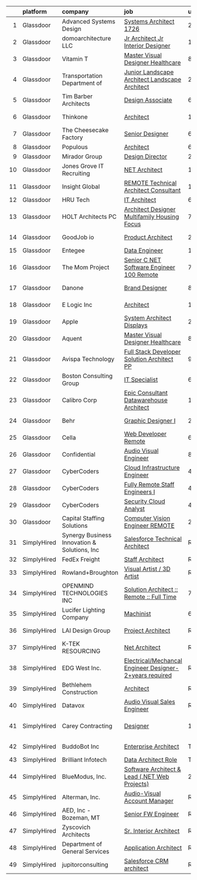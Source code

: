 

|    | platform    | company                                      | job                                                                                                                                                                                                                                                                                                                                                                                                                                                                                                                                                                                                                                                                                                                                                                                                                                                                                                                                                                                                                                                                                                                                                                                                                                                                                                                                                                                                           | update_time   | location                      |
|---:|:------------|:---------------------------------------------|:--------------------------------------------------------------------------------------------------------------------------------------------------------------------------------------------------------------------------------------------------------------------------------------------------------------------------------------------------------------------------------------------------------------------------------------------------------------------------------------------------------------------------------------------------------------------------------------------------------------------------------------------------------------------------------------------------------------------------------------------------------------------------------------------------------------------------------------------------------------------------------------------------------------------------------------------------------------------------------------------------------------------------------------------------------------------------------------------------------------------------------------------------------------------------------------------------------------------------------------------------------------------------------------------------------------------------------------------------------------------------------------------------------------|:--------------|:------------------------------|
|  1 | Glassdoor   | Advanced Systems Design                      | [Systems Architect   1726](https://www.glassdoor.com/partner/jobListing.htm?pos=105&ao=1110586&s=58&guid=00000182afc057578b40173806f96fa5&src=GD_JOB_AD&t=SR&vt=w&ea=1&cs=1_d356865b&cb=1660805994712&jobListingId=1008076995904&cpc=3B54C55687EAAB5E&jrtk=3-0-1gans0lsfjoru801-1gans0lsvjm5f800-b21ff73024772754--6NYlbfkN0DdLn5tXN_RiyJSiFodarGZFJKa8s6F6AK0THPBWp05MQOFQCzoYzZxg7YQb9BMJ-vW4fYvdLgeUbylfxRzisY18ZSdWtt5uJ6gPZZz5bflpLyWRrvwz3ISCYqPpkf4knTu6I1EupWhb4YwKkFh3muGD65UTXkYcrXWftuqih8AgJP_rDc_oBtMXqaaapq6M1w_6MoYOD1AR6zhN_Lwy0Ng7LFQWRV00gT7GtqN4POoRJLlkOaHkNs8p4YGZCe8y0be14E-cFjFIg8tZKaJkcvCxSq8HIqcfWmyfY5XcawuiAfBiPVweRfVRxz177Y1LTZNNd_uWCIPAXxnT_x6qHD5Z6TfozoPouJpFMMNXMfRPiAghaxMbkYV_UgLI7lnRg4BbiX8wKu1N6vhUoYjqIU4ReLyLQkiRCJkj6jR4uJTK7PnvtIAWN_UtdOo91UwhdE6IMmSoLYjXOMq9peSxVJCB1V7YB1OcksdlB4rIQWWUVqiJBHzodv5f2D7e-cWo8IReXmS5o6sHg%3D%3D)                                                                                                                                                                                                                                                                                                                                                                                                                                                                                                                               | 24h           | Tallahassee, FL               |
|  2 | Glassdoor   | domoarchitecture LLC                         | [Jr  Architect  Jr  Interior Designer](https://www.glassdoor.com/partner/jobListing.htm?pos=106&ao=1110586&s=58&guid=00000182afc057578b40173806f96fa5&src=GD_JOB_AD&t=SR&vt=w&ea=1&cs=1_7cd176bc&cb=1660805994713&jobListingId=1008056085118&cpc=20E46BB5786CE82A&jrtk=3-0-1gans0lsfjoru801-1gans0lsvjm5f800-8f37cdaeba339960--6NYlbfkN0CB1tmP7rfbaHtYFmPjg1Xv8BJr6DUbyz0HQmM4H563ArpFMs2Wc68sH6Zuxg7sAnvrOksjZE1oRVbifWbAQUEyKWytrgC3P_PqXKzl95FbORps4EgWMRpqNobSv6x-Dcpxt3G801lgQBB8kE-9Edw0BhAOeeyBcGl4BtVQUkPaJya8zscYCMYRXeM1lGOhCLkbYyNya2uPtdrpDlXoxaZKZl1n-kHkI7W9_ofdvs8lu0aVrCxsux25df3d7jPDrZEI7ZYndKwJU-AIJuUu-aF4gKiE0qvi1vGkmdUhOl9zxKH4rpi14qA6JLKGnBwBi28h_odwzeD8Rvgq-GwpiwjKLykVmPt2y4D4EmphgU55RrWRSS0NpnSTcjuzLxh6CA7SdYI5zYYhit5KFzMIJuGiIGs2qjlPXaAA8p2ceV4yhzl7FjsRPlkni4kLeIhu6uFFfBZlDv3zVvMKRe0GZPI-2586V-Z3XVqjgMxXBJ7Vojj2HoBXX8ny_mwYXkftco3lWeTksn4lGdroecD_Leg4)                                                                                                                                                                                                                                                                                                                                                                                                                                                                                                               | 12d           | New York, NY                  |
|  3 | Glassdoor   | Vitamin T                                    | [Master Visual Designer   Healthcare](https://www.glassdoor.com/partner/jobListing.htm?pos=120&ao=1110586&s=58&guid=00000182afc057578b40173806f96fa5&src=GD_JOB_AD&t=SR&vt=w&cs=1_3f29cf2c&cb=1660805994717&jobListingId=1008063446724&cpc=334ABAF5D42DC775&jrtk=3-0-1gans0lsfjoru801-1gans0lsvjm5f800-c7903db1b94d95aa--6NYlbfkN0DMrcEu7yrtATojKJA7cEzGQ3FdRGWLh0CZQInL4ECGI6k5tN82kdM0OKoro5eXmjp51-KKz4fn9Mm2VpqJDbrB-IsJV-mFwA1MuEDsDQKKgomY_9Cf8EZZYnLbzJ-UVw4bcEdPy9ghwAnchkPPzqv50ge8kL1bQCgMRWX0W0qzJTp3B2nY5ttnru-Xky9cXLeBvQ0nX8Hikm7rHQvEXFNtknCLsrg1qX9VTC__hTqR_TESYrVdpGhD9zf6-WjdfKK19hXVBpzLvcHyV9d2HBa7rUqZNhiTWqs8eFjty6zCeimu2YdPUOjuJlIW1Sv_O34lVJPpGvHsRw0uypSbVYU8_J8mUVl1mrBIR_vQ3DOpZARRq4zRTKjqP1MDW9xw3th-0GPbY125fKI9x2fzBB4etKIP-ZnaR-YQJMy9xUYncNeL3n3niyw0pblsG6olkG6EEv3S3gz0jab8NZJU-Fi1R7kFuv9Wg7c%3D)                                                                                                                                                                                                                                                                                                                                                                                                                                                                                                                                                                       | 8d            | Remote                        |
|  4 | Glassdoor   | Transportation  Department of                | [Junior Landscape Architect Landscape Architect](https://www.glassdoor.com/partner/jobListing.htm?pos=128&ao=1136043&s=58&guid=00000182afc057578b40173806f96fa5&src=GD_JOB_AD&t=SR&vt=w&cs=1_1ec22834&cb=1660805994718&jobListingId=1008077002424&jrtk=3-0-1gans0lsfjoru801-1gans0lsvjm5f800-0765326f85456b16-)                                                                                                                                                                                                                                                                                                                                                                                                                                                                                                                                                                                                                                                                                                                                                                                                                                                                                                                                                                                                                                                                                               | 24h           | Albany, NY                    |
|  5 | Glassdoor   | Tim Barber Architects                        | [Design Associate](https://www.glassdoor.com/partner/jobListing.htm?pos=109&ao=1110586&s=58&guid=00000182afc057578b40173806f96fa5&src=GD_JOB_AD&t=SR&vt=w&ea=1&cs=1_ded2ca00&cb=1660805994714&jobListingId=1008067407494&cpc=64DC0C913FDBAADD&jrtk=3-0-1gans0lsfjoru801-1gans0lsvjm5f800-f8bd31463f2ea918--6NYlbfkN0AavqT6D-KrFs7weYW80bmXZh14RGnem_zFPjvuR1A17iieoN8hpbuztd1PTNH3zfs7E6J19HmruK3iImlsHJkZmA2mfTlojSAMaN7avqNmvPlUtgvejSQU6rySOjsdctvfyFkE3rSQmowB0p7yf1Sty8gI3yCILmdzKFdJFolSJgrVp8VvyTc5hLXjpddv86HJ3JSQOgsWgReICB_dCE30I1hVDty4YQN83tqQi5x_4ZrDIFo0eBY4cUG3ui5zi-nqqMp0FCOXa__H4iZ704PHq2taXWvK1EYiwyBAdOG0COIRmqJiGQ_an_ZRoJHSRvgmLk_8gM-e_CD1_GKkEwGJkkSuXgXamCjircZOo_R5VYniF-rMGet_PCbjp0D0VnQehbyRdsSLXiYvdZBPcVhe0pUqC6cWGgJJb1mE4uCrPmEDk9rcL2zTKuLL-upG-rcox_3f4L7e2yETxzkSrjqW1UkV_cG0APnlkF1gNsSv29f_gf61Exouqg8ReGT7qBo%3D)                                                                                                                                                                                                                                                                                                                                                                                                                                                                                                                                                     | 6d            | Los Angeles, CA               |
|  6 | Glassdoor   | Thinkone                                     | [Architect](https://www.glassdoor.com/partner/jobListing.htm?pos=125&ao=1110586&s=58&guid=00000182afc057578b40173806f96fa5&src=GD_JOB_AD&t=SR&vt=w&cs=1_df5ab40b&cb=1660805994717&jobListingId=1008059396348&cpc=6FC5BA77C9A4CD78&jrtk=3-0-1gans0lsfjoru801-1gans0lsvjm5f800-bdd9f930ae05cf32--6NYlbfkN0CoZx6RZ76Kz2BC5LaLJVXH_1oYGbR7vq7wgU_JS4Ka_yE7NXZX-VTjXqlM7f-iv2sQZWVwvtLhycPmoi00BrkZNdSb18IvrdG_pWvjXi5IKxWdJAjNeIGvL0fq1o13sXbKyY7h4CzkW4-cjNHDndNEl4J7xmC6tJ9gpX7WUp7SqEesazli9oR9eSsOSo_UHZYetb1Brzqw5mMjevXX0Q9DkEpn8WC4aKkek8ogipz-_UniOPRenL8E5Z81gz9ct9zgM4vbmDmWnV4rE1Fj-gLH7jx1RYdPWYijJdn8YPxurWqGRJiVnajJ99jCL3VyIpWQCBOiu8GNB8nrYW-i06X-MzHHoq5fxpGA-_JodZurHFSkk8Pf6Q6yHk6EZHa1lakI8F1cfWjUJYeANx43vorYx5vUGz-NP6deqZXNKl6APWyQ1quxcnX_O0pfyinvi0oGCDb7oPoXjgWJBaYIUtXJlJWtGPNWrhTGqfaVfJ0-6gOTR_CW-HWOsqQ5fcWdaUvXwa_NAuQA35SHAOwuzhB1J-yGXlTrCs9rUa9CTV2REUIYFYnljpcjMK4soUvR_oc9TfIgd16mBsxmdOo-VCsfp5X4EJLDZ_xwCj66ZYHzkankqicapADyp6y7DFOFr_FElete7gRqBZQXLQI3b8Hk)                                                                                                                                                                                                                                                                                                                                                                                                               | 10d           | Bozeman, MT                   |
|  7 | Glassdoor   | The Cheesecake Factory                       | [Senior Designer](https://www.glassdoor.com/partner/jobListing.htm?pos=107&ao=1110586&s=58&guid=00000182afc057578b40173806f96fa5&src=GD_JOB_AD&t=SR&vt=w&cs=1_579d7393&cb=1660805994712&jobListingId=1008066644846&cpc=33558FB01ACAFAE2&jrtk=3-0-1gans0lsfjoru801-1gans0lsvjm5f800-999751b7d5bb8e60--6NYlbfkN0BU4MhENnnUsRgfoKok62krs8eZxcJQJIIGG9LlJBSkTQ3cwR7F49QZtsKqzr7SZB2D5D0xQn6yTxcnsS01oGQHjncLFWvakJz-GRTaS3-yd_iQoUZvnzoADC0IMJGm3sdcPOCl5qkfo6VqbE-b1BjBN70-VDwOiACXf8NrTXz6rtzO4pbvIIWN_yNLMBt9-98hl8SW6e6b9yrPgkbVUflWV9IWbsdhuxDBd8-ICdWvdvr2233cS141kt2W0YddGLmaM4U3MTVUWDUQw2ppFsZtJhmWIPnPmGKz0236D5Y_tDXly96PhClG8r2JkilpzQWu_eGl9S0Cs--U47V62hY6rpRJf7kAbZIK0ERDjiVLtHJYunnVqzS_aoZZClzCqr9G1Ze38ewNWoSkrCTQH1mwQSiOA5po_FhFxZOXHYzTXhEnqa2IjgCuV0tEX8R763AmZclT7DVP_z80h1lAsjHCwGTu3H6PTpTw9T92vnGsgcoJoIDvZRyzV0fk9Ax0X6-cOW6M6SBetRQSYDupy1SzyOFWyK2Xg6TVLQ79Qua9jHVpJzJ1glQLyxBum8iTd-gd3RvWrIACM9irUSIs8X35_TXVXu8afBj-J6-JZL2Ymy5yeOoYlb3A89lXDO5IQsHcxUgX15aj1Ra6bgCASaLLverc2hfAkAY%3D)                                                                                                                                                                                                                                                                                                                                                                                           | 6d            | Irvine, CA                    |
|  8 | Glassdoor   | Populous                                     | [Architect](https://www.glassdoor.com/partner/jobListing.htm?pos=126&ao=1136043&s=58&guid=00000182afc057578b40173806f96fa5&src=GD_JOB_AD&t=SR&vt=w&cs=1_dd578c0b&cb=1660805994718&jobListingId=1008066757634&jrtk=3-0-1gans0lsfjoru801-1gans0lsvjm5f800-0914a51918483e37-)                                                                                                                                                                                                                                                                                                                                                                                                                                                                                                                                                                                                                                                                                                                                                                                                                                                                                                                                                                                                                                                                                                                                    | 6d            | Dallas, TX                    |
|  9 | Glassdoor   | Mirador Group                                | [Design Director](https://www.glassdoor.com/partner/jobListing.htm?pos=104&ao=1110586&s=58&guid=00000182afc057578b40173806f96fa5&src=GD_JOB_AD&t=SR&vt=w&ea=1&cs=1_6f6c32e4&cb=1660805994712&jobListingId=1008072484374&cpc=AC8702F709218BCB&jrtk=3-0-1gans0lsfjoru801-1gans0lsvjm5f800-39df592f5c809f63--6NYlbfkN0BzyIYrTMR_AjNKh_kvAG8N613gtHPANQ3sdLTkrtBd-8IxFHTpUoltrEOJKPpp7RVORrthdFj11CegMqqMNAF5ZbnI6zyRmIf6a2clyNhTjXOJuQCspNLlAr85CKXrtzTVfVKYxnYWFokiZJrhZt_D_Mu2iYbsVE-Mtr5DZwPDIrHYxzpiHdUYH4CKjeT4nccN_V4QGdrsewOaPpWwrc2BVy0tat-MPAKuP4a5s97MDTBChoSxt9YsYif8N8Ttb9G54u7aAaVJ0FhEFj-_4u6fMEdyc0BtRX07MtsnU5BO1g-3_ypyjlmKx_4SHTlay_1m8daH1PL9gyKrlY8cWWzPqa9PaCXKYa9GSqdXrY5TG4ZeM4DNK6GiB5VOFDLi9SOPXF5eBTfNfq3lEbqVn9lc8GFisSO4XEJJvKHKYvUK2Sx6mDJfpb8_dY9nb2sM4GlifZ-T0PyzpH4uk5J4ePfyBYLYfHslO4KNbMeDDEDSF1JTtUIgABfO3lcHIbfxB9M%3D)                                                                                                                                                                                                                                                                                                                                                                                                                                                                                                                                                      | 2d            | Bellaire, TX                  |
| 10 | Glassdoor   | Jones Grove IT Recruiting                    | [ NET Architect](https://www.glassdoor.com/partner/jobListing.htm?pos=102&ao=1110586&s=58&guid=00000182afc057578b40173806f96fa5&src=GD_JOB_AD&t=SR&vt=w&ea=1&cs=1_8cd281f1&cb=1660805994711&jobListingId=1008074111267&cpc=693DC2A5C2508A76&jrtk=3-0-1gans0lsfjoru801-1gans0lsvjm5f800-f56a0f2531ab0d19--6NYlbfkN0CK_ae8E8OUCECNo873J7aTiFbTacEgCQxiWMjncCMBOv7uSBlgPAwmxPYyWDFGmT4n8l0l6RhTtL8pl7ZfV6qVGBqjUdjKuCcZ3A1rMiQ21ofWkgsIxJDGmZZXYSzMVaYiGLzHszoeKiYgqL_iuAF0CpKsN8UEPT8zG2TE4jFYRvvDTQoiWc25cfntEXuhFQDw-DEV_yYo-_F815-NFO6v-yghSu0xoRgc69KlC1h267uuuscXFzjNqGNZcw7FFaC-gJATAInukTgjCYXEw7nDd5R1yheCw2waTRavLZNfGpGhgv_IxSKXCWUHzzn2FV5m952nLWdxvmW6bbZq-CCdkHw13Kph8n-2WiM0MNzYJaF4HNQP9c3X368I_ESLb1tn2fLiRLuMC7UREZfkCwbNBQX4SyJVzaQjd2qRf4bbstpyG2Rso9kAYB6lKjUaEMQvz-lCtd9_1O--watsa6YF1-FByYtcAW9q6f5CDud0tPvXtiSv5z07B8kJfiiYj2VdV-Ai-QZ9j82jqjkrEOB7)                                                                                                                                                                                                                                                                                                                                                                                                                                                                                                                                     | 1d            | Charlotte, NC                 |
| 11 | Glassdoor   | Insight Global                               | [REMOTE Technical Architect Consultant](https://www.glassdoor.com/partner/jobListing.htm?pos=124&ao=1110586&s=58&guid=00000182afc057578b40173806f96fa5&src=GD_JOB_AD&t=SR&vt=w&ea=1&cs=1_445a3057&cb=1660805994718&jobListingId=1008055443630&cpc=8795CF9063CD573D&jrtk=3-0-1gans0lsfjoru801-1gans0lsvjm5f800-7a9f1e34d4377565--6NYlbfkN0BKkHZu3wF05EeDimN_p6sYpKCMArvwa95YdH7UpkaBCnuUCEKHXotS0_EwbLzIjYfC30Fc7JiJR18vv4FR_fUvJEeCR5veOH9buWGANbL3oxMZJOm4V0F0rho2k-rVYS2MKvxXrHFCb9No5ZR5moQGK6iGI7siM3JYJkW6qnlyRWOvzQtq2TdAl5x0Ws370cu-7YSGK0zCPR7oIrldtVDAbHt2H0P6d_wOC9s_ImCwg6xK_8bURXAZknVFK3xqf1Stshn3JFqc4v6_K1DU2X8_Sf5SqL3L4YjuU1084M18jWb5gO0vdXtHqE5uUyBoRp5Yz1YARcf_yVAk80Xmfu_B5By8n_kgcQzAcLNy5wGIRF8z9z_jRh8xCiseVPqaDO0pYj09UG5TcA7IOqPT-13KF-sDUzSV_ur6Xw9GI1i5zFLGQw0rMTp7yEw0EKY1YwruReZnoZmFA7nXT5bLOFL-fWj5A0_a_svo4E_mokpuOvutLwBJEm_N8QfRDgA_ygqiS4qJoZ7L4pih4UexlOZK)                                                                                                                                                                                                                                                                                                                                                                                                                                                                                                              | 12d           | Remote                        |
| 12 | Glassdoor   | HRU Tech                                     | [IT Architect](https://www.glassdoor.com/partner/jobListing.htm?pos=115&ao=1110586&s=58&guid=00000182afc057578b40173806f96fa5&src=GD_JOB_AD&t=SR&vt=w&ea=1&cs=1_85b55d48&cb=1660805994716&jobListingId=1008067133045&cpc=654405A9B1E0A9F5&jrtk=3-0-1gans0lsfjoru801-1gans0lsvjm5f800-24f3072b8f7bf438--6NYlbfkN0AJtgjjiuVXxFvvj_5n2MdGVIOerKP3hw4eeVvVwUUGPgcEDQA260vjy20zxAOTN_WeAgfqy_s8xqMOmDHmvPykoARCyj7dnaRIlU3pftbXRDbMc3Pobz6vz1n5xzVn6T0HfR5HE9EfLF5LrTkqpfB7CzvosMMJvM_JGN-QUoYm8fc2G_ppdX4fodC7GDu438PAkSrIu_i5w0Chk44TXJ7Sw2-1FurhodwSMMtm0hfWeCwPFv_tJTfK9-NuKm8C7KW-i9fnJh5jNUW7YLYMpBNmFQ9QFwyxcUtP8MKXs49uU6BVuqMiVB1bbp4Mh2ROT5OlKqPKYNISOa97NdgkxamIyMIGFhf7TiVRqM9r28xLhdPqEJaoNhlS7KukAcl_OSrBZHT3MN2lDfqWKZ8VBA3tMkd3HB2bK4vCoXAISvX2imSesnMDkJWWUudIXN4n6rgiMDzSMU3G6mlC9egf7xFAw3zsJL712XY7wRdTNKnm8S4o6OKhSICk)                                                                                                                                                                                                                                                                                                                                                                                                                                                                                                                                                                       | 6d            | Remote                        |
| 13 | Glassdoor   | HOLT Architects  PC                          | [Architect Designer  Multifamily Housing Focus ](https://www.glassdoor.com/partner/jobListing.htm?pos=101&ao=1110586&s=58&guid=00000182afc057578b40173806f96fa5&src=GD_JOB_AD&t=SR&vt=w&ea=1&cs=1_d65c85ea&cb=1660805994711&jobListingId=1008065267907&cpc=71E1B38723F0DBB2&jrtk=3-0-1gans0lsfjoru801-1gans0lsvjm5f800-fbe650dfb43031d1--6NYlbfkN0AgEceJvf5BYv6s7Pl1TnG24QA4lhBYUnUyYWizmnkLRNcVBhsxHKP4hGLtebmeoSWBsH7wHUvTEpL5rFkBjw2pP9U77EFKvizjGraPUMSaKd-XRE4-sQrIdEhuDnLc5V9q4HdN48wVDKwqB0BhFqO2YfxRIMAWklZU4zG2s40NSXd3_AcVNxMwo2bkM736PxEeHsNylJggLorPGNlhLIrC3mZhTka8InWTeCvlqzi8MEgz15iJhjEVjd013VPx6L7IhZjio61agJp496Nw6KYvf43IH4yx-OFFtBSgX_SbRb_lwKEl9pBrMrpzXBQwc9DoEN6dh1o0uAT6vkN-amfRbEZTcY1zS5jOaegEIXUA8TT_RVI0SE7u2BKXNoDR7PFXxysqWNKGdinRHmA12yaBEeBL2_-IQ4m0uZJGuv_xQXmZKR-2gdfJTXJVGqM4q3pO6fDVjhnNay-j1SL9dSUHCEemE92tFWDIMdG_fmoUVOkfXscOUu6eaKGf6KsnqFIGMzOGj5jvV2Hh_3gE1bUqDECe-eSv7EA3dShKGNKkIw%3D%3D)                                                                                                                                                                                                                                                                                                                                                                                                                                                                         | 7d            | Syracuse, NY                  |
| 14 | Glassdoor   | GoodJob io                                   | [Product Architect](https://www.glassdoor.com/partner/jobListing.htm?pos=113&ao=1110586&s=58&guid=00000182afc057578b40173806f96fa5&src=GD_JOB_AD&t=SR&vt=w&ea=1&cs=1_39dd6486&cb=1660805994715&jobListingId=1008077013812&cpc=18C9CE28155C17C5&jrtk=3-0-1gans0lsfjoru801-1gans0lsvjm5f800-be8195c771d23e7e--6NYlbfkN0A-eM-8zQmqxQkbCPpjyO_R1nvC3dWyZdH4WDfPbAqpRWMKG9vGIfMbePwRESgFm_GTtty7-doaqSUm5Jw5pYkUIGY4qvaRbhvM4-N4BcYfBXUKmVjEDcQyXmfyqcS3LJzFGzh4oqHDxJUcX5POxZCiZLtmYyIghOs0hEzXV2Jau4Y1GKZlF83jFUM9Qh1bM3OjafIAXVlCRQKiik07KF2eBerOgC_p5b1VSA53ZOv0o6d0VHCurs1Z6zwcHVXhVptau3DXMNZcxKbwlg4l67Cyky0REEqEPaO84RnQQ5jmFj9byDy6ChyS9LByFiHbiKWpZMqMyHoEnP1C9M2xDznWeXGsCTlSE1D--0yq7dJtLI-KYfROBIpk6TcutVZPwSazrFWYRS7aPHdscwpvBZ9fqq5rB-TknWuIDuxaorxmXiqWee0DCJZv-YJ3OFXWb2a83n7_LW83mjssI0EZSKivaZL1xSMd2gloK_UcrISXkJDiLcigJosQr_MV_LLabtXo99yEhhwC-A%3D%3D)                                                                                                                                                                                                                                                                                                                                                                                                                                                                                                                                      | 24h           | Birmingham, AL                |
| 15 | Glassdoor   | Entegee                                      | [Data Engineer](https://www.glassdoor.com/partner/jobListing.htm?pos=122&ao=1110586&s=58&guid=00000182afc057578b40173806f96fa5&src=GD_JOB_AD&t=SR&vt=w&ea=1&cs=1_7d8ba819&cb=1660805994717&jobListingId=1008074232889&cpc=F41FEAB56D215062&jrtk=3-0-1gans0lsfjoru801-1gans0lsvjm5f800-e7cbe3a1795ff9b5--6NYlbfkN0D6OzZjpD_hbicRkMZwNNvvxSeL23iIfvaC4EytleQ8zDIpz0YQ5KbISa7_Zvw6kCyMZD4bStI1QeKF093ZEsV5hWHg4ARXWiuP_oErj826hte1UIk6NEevCFDbOPA-J_hi1X_sGcuEN4MRbffrcKH0Uc9ay93-S_9T--HJgM5N1l14C5cwslQea8KLSP5yfNhSa0EbSSy1tDHjbWQhTmwJPBVCpITDV3-6AdV9QCg21bySauHkBQuCyRl8sS9BXVAcrP70xKGAQQQJq8rXOA4tekiq8MV9ZumyAJVdYLM3tOijmaQ6IsdMzI1n6svO0FivcDbw9N1StGmmVT9q3Pat0AsGoo7VRt1raDcneo_NeDUR-sOG0Rxa5e_I_EMcNoljCaLquEI9DR_U48GnsjUfPf6fIoJNoQx5xqgitTLIWt4-Uj5ExWf-1HEwC9xOCXzVcvYm673S_pbv4EyuSYmDgnNK8YssSuwrNrJyNuMh6aq3-PWlqJBgUG8bbyBI6_Mzlx5zUlIf3g%3D%3D)                                                                                                                                                                                                                                                                                                                                                                                                                                                                                                                                          | 1d            | Remote                        |
| 16 | Glassdoor   | The Mom Project                              | [Senior C   NET Software Engineer  100  Remote ](https://www.glassdoor.com/partner/jobListing.htm?pos=116&ao=1110586&s=58&guid=00000182afc057578b40173806f96fa5&src=GD_JOB_AD&t=SR&vt=w&cs=1_47663d43&cb=1660805994716&jobListingId=1008065548825&cpc=B101C867B3EF2D75&jrtk=3-0-1gans0lsfjoru801-1gans0lsvjm5f800-1a91fb3bff00f303--6NYlbfkN0BDp_epf89aHDQhKpPegNJQ_ldQpEFZQsM9OcONMGxWx6pU56EKHF58QjVdAUvn2gUH0g3Y73SwIdQiXETEETh-rV5YLzVmPuibibLbfUU7d4WW09N0y68GNDnHZS-FZlPws88Ar_ZYrWlp977bRkMOOPzZF-xBvfEmxFB73eeH5va8vCJdK6az7nY27avTnOhxyKJzX5FEdCUOR01MkPBCKdDrtD0Qu5Aw7obJn3h_cCi6SQtMgfTetfp8MsjKG2wvhPaivtIScvAI3M0YsmtZHsdM2G8V_lpL976KqB6H7o40iuq43bzZfJ5zO1rHzFtwyYbt4Toc6BvM30uMnmGo_qUAyWlENJKmf_osmv30MMxArE44W6PrmUpzBSI5sNq3vduqEnhXyhiiDmYeXLebupjG3tlk8TtKSoXFdRXBGsLWUyY_O4Xr9Dh8o2i-Ui4fX6A-aP-w1CAc_v1Fw1c6HhzSHCOOkpmHkEuNUNuhUkTc2HT9x4kRNSgHBsuCRJIjco_B85cDpKIbDJfZG-ymKQGwHwVzX0LKIuTlSqsXSQtOmSM3yTzIzgLGgptZCJ82T2kwzsTtxg%3D%3D)                                                                                                                                                                                                                                                                                                                                                                                                                                              | 7d            | Remote                        |
| 17 | Glassdoor   | Danone                                       | [Brand Designer](https://www.glassdoor.com/partner/jobListing.htm?pos=129&ao=1136043&s=58&guid=00000182afc057578b40173806f96fa5&src=GD_JOB_AD&t=SR&vt=w&cs=1_01038829&cb=1660805994718&jobListingId=1008063593987&jrtk=3-0-1gans0lsfjoru801-1gans0lsvjm5f800-fc610ffad5970437-)                                                                                                                                                                                                                                                                                                                                                                                                                                                                                                                                                                                                                                                                                                                                                                                                                                                                                                                                                                                                                                                                                                                               | 8d            | White Plains, NY              |
| 18 | Glassdoor   | E Logic  Inc                                 | [Architect](https://www.glassdoor.com/partner/jobListing.htm?pos=127&ao=1136043&s=58&guid=00000182afc057578b40173806f96fa5&src=GD_JOB_AD&t=SR&vt=w&ea=1&cs=1_07585948&cb=1660805994718&jobListingId=1008074123822&jrtk=3-0-1gans0lsfjoru801-1gans0lsvjm5f800-1edd224a96fc9fc9-)                                                                                                                                                                                                                                                                                                                                                                                                                                                                                                                                                                                                                                                                                                                                                                                                                                                                                                                                                                                                                                                                                                                               | 1d            | Jacksonville, FL              |
| 19 | Glassdoor   | Apple                                        | [System Architect   Displays](https://www.glassdoor.com/partner/jobListing.htm?pos=130&ao=1136043&s=58&guid=00000182afc057578b40173806f96fa5&src=GD_JOB_AD&t=SR&vt=w&cs=1_1e9793f6&cb=1660805994718&jobListingId=1008077637813&jrtk=3-0-1gans0lsfjoru801-1gans0lsvjm5f800-6080b10b0ddca2af-)                                                                                                                                                                                                                                                                                                                                                                                                                                                                                                                                                                                                                                                                                                                                                                                                                                                                                                                                                                                                                                                                                                                  | 24h           | Cupertino, CA                 |
| 20 | Glassdoor   | Aquent                                       | [Master Visual Designer   Healthcare](https://www.glassdoor.com/partner/jobListing.htm?pos=117&ao=1110586&s=58&guid=00000182afc057578b40173806f96fa5&src=GD_JOB_AD&t=SR&vt=w&cs=1_ba85faf3&cb=1660805994716&jobListingId=1008063506130&cpc=654405A9B1E0A9F5&jrtk=3-0-1gans0lsfjoru801-1gans0lsvjm5f800-0e164c813b2b93d2--6NYlbfkN0DMrcEu7yrtATojKJA7cEzGQ3FdRGWLh0CZQInL4ECGI9gD0Wolx9R2EDT7B77c2cTt9ZLyfmJcdhtmseBr8Fc7DlCcCGTbK5I5cANysgoSPHcI_A0ys3ypv5EaDWEUoVz-9MNfPzcjkgDoUNVODy-DkL81yajKS1V6w3lvY8YbiIoRKL6kMqw7k54KB0KOayAsjP0uka7pZUQbOYDCMEjybkwisVWr-J8WsecKmN7bifVu1QR7imlS4GNCSO9fF0yED9V-egu5Kerm78CGCtCVHLWAInKvRuRfNJ8mLHj3wuvZG4JCgvr8WlXhjfdDTPPkQ79rqlVyDi7tM19uQLX-aa5vdxsRliOOnRYooWseTVC1pJaOcupMKXKV6Xf0Fuxi7OK3p3zx7UqADkd-FiL9hkqRME9OGglAp_zWi3MzS_VOwb48jxBwuEJ2ipPpqu1Vm7HbfacH3QbmXWoMjuD2)                                                                                                                                                                                                                                                                                                                                                                                                                                                                                                                                                                                     | 8d            | Remote                        |
| 21 | Glassdoor   | Avispa Technology                            | [Full Stack Developer   Solution Architect  PP](https://www.glassdoor.com/partner/jobListing.htm?pos=114&ao=1110586&s=58&guid=00000182afc057578b40173806f96fa5&src=GD_JOB_AD&t=SR&vt=w&ea=1&cs=1_ff68d203&cb=1660805994716&jobListingId=1008061551530&cpc=3164FDD6030E246B&jrtk=3-0-1gans0lsfjoru801-1gans0lsvjm5f800-5b6ce12fd78a856f--6NYlbfkN0Dj2d0qKPEJP0fpBViK7V-TZwXvjpwqshPgAnSSx4qW-KrhPkyDM9HZpLSjbx7r2sjoIbks9fnjmijRIrM5mgNahtPRp51IzBzgwzS3OFOJFekOZdERKPqDotoEK_Sjx9HFAVljBYVREWeROyLP1zyvF14PpnQ2-QHUK0Jlh4NYqVJ9ZvV4NKqhXyM0HMuCetIgIILwRmQVLAeA1YnLI41NtNkXQ54EO_pdIxrADVd8xUP2G8EJFJ4g3xvR8zZ1QbPaxeDQLpyMggcD2ZNi1IbG5JJvUenXSQATfIvuN7HXWxMWkmJjmKhqbH71OUPkMQgYqJFd0BjBNFcv4MmWBj6DRlEtsNeH8V3QZIaCRU-krhzX8W5JmwEdqMF8lyQlptUwXqrLvDpHVHlJeFh6-ejKdNMHyhuThFDoppoMGSuIHFdOAGkQRMPcjBms1UIeA14flfYSR3BiKzRkCmvVi1FwIU4ZoRly98TPrbv5VDxOgw%3D%3D)                                                                                                                                                                                                                                                                                                                                                                                                                                                                                                                                          | 9d            | South San Francisco, CA       |
| 22 | Glassdoor   | Boston Consulting Group                      | [IT Specialist](https://www.glassdoor.com/partner/jobListing.htm?pos=111&ao=1110586&s=58&guid=00000182afc057578b40173806f96fa5&src=GD_JOB_AD&t=SR&vt=w&cs=1_4a6cdd44&cb=1660805994714&jobListingId=1008066607889&cpc=C4A69CCDBB3B9599&jrtk=3-0-1gans0lsfjoru801-1gans0lsvjm5f800-bc6de3c0407a4153--6NYlbfkN0DoP8nG612n6SaIo-6cBFZ4ajKscvbmOmjTSQxsFZrL9GCCvt0keq5zOVAgXX6UYAxqof5n-riuyVFl8mhul4DPcom2NNlT9UPy1-4xuQOIkERc2S9NqMgPMb9hNBwvorf0Wvh2wpzKzX59zdgmR9PsvSysVkfXPmNV7mRbao9VegiNzlWaBvJWT-UQ5OPUK6ksM_KY4p3SNN7UVbghdTPSPyC0sXa6fuD6bl9t-kzVf0xlqIO4O5wuhOx7hSLOTs1LEWb53npdrIjBcdZhAXR6MKwcMgNYaracr0MqtZ8Jol8ftrJf6Ndr0kBf3ncAITVSZc8eSFQ9FWG6U1SDdQu_6hG6qZvl42OeA_F-37kEEkOrFHuAz6DbixllceqcNoKrvVWVx8dJ6V4JUx8FxwwioB5s0jmkgRWsFjpskIHu2DJPy8A4KJwbmtlxm0tBm6YJOA54Fv8G5QISIzbihzEaRoALpd_IqPfA23Dw2lm9ZPRm0027shVI2J06kbLxJBvzU98AGIM8GRKZ3gWeJK7sBekirprhY8aPhOmCbabMyQcMmtJxzF-_CVRcVHDoV5TFTSqgz_umrH-EhinY4YlMfVZOhu3NOv5hD06Wt629PzGxyDVYASaMDwKD5rXZyO68zNF0RNAEM9bq0C3ji4EpFHb1NdFp3CSNCAYF_C5oaMR9u4ivIeQCpUoUyH15ur3kRrkqzwDsPvYEuGiFDTcFYSE5xAGN1BdjXSLNwvTEybJpBmqL0LGSaitfuiMqJj-5ml0UbSt6fuKIuUsJ8k_202dXGkgQSXq_K7yeBmnWtySO1mGHQcpgxak-DA4JC2QyPxz90-26fmdF_2eKz49BqWeEYWPfEsOqWeJWH4lSxEHZwDUha31B1rsXCEnDHW5WObVr4GqdRRX1onWAB9SSaAdY_fhKsjxst_g_pLQ_4l6PJgQEqgUMc3Kn57ClZG0tsVm6npR5dtZbRgf8OsuNxCCZDJeeXaBCyjA560yQxT62PIyh7GHTKqeDHbpSiDl-RYYEJ4_PVw%3D%3D)               | 6d            | Manhattan Beach, CA           |
| 23 | Glassdoor   | Calibro Corp                                 | [Epic Consultant   Datawarehouse Architect](https://www.glassdoor.com/partner/jobListing.htm?pos=110&ao=1110586&s=58&guid=00000182afc057578b40173806f96fa5&src=GD_JOB_AD&t=SR&vt=w&ea=1&cs=1_d11ccae5&cb=1660805994714&jobListingId=1008073911699&cpc=56632219D727AB75&jrtk=3-0-1gans0lsfjoru801-1gans0lsvjm5f800-8c665b433a38c29c--6NYlbfkN0Ae26WSjqEflKSpFW5v0V8tJkMKOnFqsLZKSd_3omWeuUndUXTPO-bKm4-DVDAA09Jbpu5kQL1Zhsm8vbfU2Wpp8nVLOHY2Y0vrfHt6XLxHKuOXw0eQD5SSP5nfx78emsA3pT-OQSMcSuxfbGcBsHbKRnpZI-i49aLpIp_ohyd_E4dt3rugovsBEH1M2ibjWQkVrGd4lXH1_EFkrUYwnqIDv7A4JmKkAj1WSgtWkYvgxt9o3IzUInmrxcFuVua0SvNT45OraEDkARw_4k2kLEVXOOcgC7f45sY5Rbhsk2wUQXgbAb2CurauuWhEASAwG-J72kdjHCidz2mOgeKSHLFh9vd-0A2be2NyHI6pNLIAGgHpaPpWUW1s1PJ8bpV0Kvp9P6qsyjZhg56g5WYKWu--sLpHpFYJvizms5q5eImk39bYwcEVfLFJOsvEYpKD4dYhY7ExoJcKExPMJWUSiF394KOvAtu-H2CkviSvP_ZUNbroCVChd4mwbvG8IipnGSKCyX65WVsjJA%3D%3D)                                                                                                                                                                                                                                                                                                                                                                                                                                                                                                              | 1d            | Remote                        |
| 24 | Glassdoor   | Behr                                         | [Graphic Designer I](https://www.glassdoor.com/partner/jobListing.htm?pos=103&ao=1110586&s=58&guid=00000182afc057578b40173806f96fa5&src=GD_JOB_AD&t=SR&vt=w&cs=1_ef934a0d&cb=1660805994711&jobListingId=1008076428661&cpc=7C4254ED5020F855&jrtk=3-0-1gans0lsfjoru801-1gans0lsvjm5f800-b5e4f79abe7e4ce2--6NYlbfkN0AT5rPPIiYm6NcaOC3xGxN7sTDpnxjbK5C7MY8Kpnw-1xf0-wBWQoZX7FEbgSsrQjRzelIKsvSk9zYwj-4i3Wcp16SJ3ecriqCmkifThENvdAsPnKf8X6Em3nLSLjLu6XYV6D-4Nj0Kg8pp9KsYXcy9TgDbkXdBADW1lilYzLIkzTkgaUr5DWtwGapUaCHTsI1wfrW4U6Zk799VTDAtlaAhpGOsLgW5GSvfzsu0EPcR0UNy-vdaDYTAcleErCyWgvZnAnxgeuVCEF14Ag_TzjXsASiB_myl8ZtV7HSfbO369AsUEZdaxQA2psX__kChdHpdLUK3usVCb9XsMM8Pc9NyB2bjaM2BCsDDBZMgy_1TnjdvdtPGsJwIQKPEEDzJ6ODkd1lxYDtmwrGjOsEhPEi95kRkXOytb0T5zeuCcrdW4LnPt8WwGoIIarHYZRMCY9dK444mIT7prqQHF9h1dJdZSncovvguvypxIH_3Bi5lWIq1UJ5Qun75h-dxVr66LVN6C_0QWLsvXyjFoLSdtiGlBTP-9uCCQkRbSDtE14ydlt9QQeNxUQYbpoDnfdqgCIeMJWGwYdSXTtkGhvDXmYVF)                                                                                                                                                                                                                                                                                                                                                                                                                                                                      | 24h           | Santa Ana, CA                 |
| 25 | Glassdoor   | Cella                                        | [Web Developer  Remote ](https://www.glassdoor.com/partner/jobListing.htm?pos=112&ao=1110586&s=58&guid=00000182afc057578b40173806f96fa5&src=GD_JOB_AD&t=SR&vt=w&cs=1_2d966fc6&cb=1660805994714&jobListingId=1008067890800&cpc=F41FEAB56D215062&jrtk=3-0-1gans0lsfjoru801-1gans0lsvjm5f800-7ce76f7afd88284f--6NYlbfkN0ABL5jwqrJX8j4-zsE1pdctockIOMh3bUiDojLxDHSgft-IBPHc-ugKxXUaFJpc9ded4_acFM1yDMSkA_9ujqOsk6VwGvd1KSuBaiU8On4DkMThEP42UrTG2QfdhLbdKuvZALTC7qZlXVs77FRaGfc3eD0eT7yRkGYyUs2-ZCV2fX4MdR1J7VZ6GkEerT43E83QgL8vPh3zXE4b4r5Aw3-ZSJGctgVWsuqltZ4XCgZXA_HeHGOUwGIOW5ZCnF0QA0P46ZtJ1sNqOSkPqAaCt6upfHKsBZNFPNBLWqwHZh_FHlDg_IIgByv4r4cj7bG-DN7CU9AuF_CVJJotYjPNtYyxtOMo1j-BCRTr4sJYL5T91AOMsAvi9n4eQxF6BFhmSTPD-NXpLVgf3ka36Hn4Z4AO3vUtwMXXp_Xy5ewMeYzngGKC7jFrszcwcFXwW8uKTRMPn8l1iQdk0cTEG__ixGYdce8jMSWauIwe6pSis8BVyvvv2HIkvpjQgcvLRyt7ZNSsidkywWJl5IxIaDF3b2vKGbbaDcntb5weDgh3O992Tdx6Qk6FKnuTgF6S-sKi7gDFMZ1tgbvBb1L4evsYboj_4hJW4cO76WJdaNB8rz0KECqrMyROsvu8EhSsrbm_8wlJyQ_wO65ZCLXmid1JEtTRaAJxjAzjQrB6MGA6PvxIRdr_7PnS3qVHz8UbspqAhtUurceKcSOqOb33LNrIH6pC106E8EbqVzUrjqkHHUiTO6F5Um8IEa5V)                                                                                                                                                                                                                                                                                                  | 6d            | Whitehouse Station, NJ        |
| 26 | Glassdoor   | Confidential                                 | [Audio Visual Engineer](https://www.glassdoor.com/partner/jobListing.htm?pos=108&ao=1110586&s=58&guid=00000182afc057578b40173806f96fa5&src=GD_JOB_AD&t=SR&vt=w&ea=1&cs=1_192e7e2e&cb=1660805994713&jobListingId=1008062904517&cpc=5E31031E1AFF45A7&jrtk=3-0-1gans0lsfjoru801-1gans0lsvjm5f800-567ee4c891d83892--6NYlbfkN0CTwpytB5Ic6mepsrR0uM7Ax_C_brT6KwyC_6t4WJjhhEjd3-JudE3j_3VW-g3VyGsf3u9J_-qKVqAJ1BUVF6eOGcmk6PFZBYLLP2H8rzXXkmr-S8E3Mh0mhvQpPcEgsVMADoucsk0XILv5_axv6OeP1iL8_7eFpOj_jcwlIaDfVFHP0-DPt5uZ6G2BhTlSdpb6rMLIk1HPArsRqvE3o0G1_PwjTcZMe4zRFy0vEbOPy06QxGplvs_loCzQgmbh_TLIrVDRkuyKN3afQtjB--F5R_OIfFQRCXeaIGRy4LmBh9JeBBgYqmRP69a4PYBNm7SA8lZ2H5GinnyjWQdWt09TYmsa7pUW_KFDKhwovHD-oArSwdrbHSJWzFJdCrFeC8PpvcJ-CXKuZe2iEYyQfOI9yO65eVojuB8orlj7LSkvK_Ct_TvkLoGzOlp5qQnFfjO4c8ojb-JKDFq0xECgGed8w8ZMIHLKoPF2QitLevPr7zzoS9mBm8jbg7JpZkCbA4I%3D)                                                                                                                                                                                                                                                                                                                                                                                                                                                                                                                                                | 8d            | Fort Worth, TX                |
| 27 | Glassdoor   | CyberCoders                                  | [Cloud Infrastructure Engineer](https://www.glassdoor.com/partner/jobListing.htm?pos=121&ao=1110586&s=58&guid=00000182afc057578b40173806f96fa5&src=GD_JOB_AD&t=SR&vt=w&ea=1&cs=1_574f42d0&cb=1660805994717&jobListingId=1008069964476&cpc=6FC5BA77C9A4CD78&jrtk=3-0-1gans0lsfjoru801-1gans0lsvjm5f800-7254cb436cd2e3e2--6NYlbfkN0CpFJQzrgRR8WqXWK1qKKEqALWJw739KlKqr2H-MSI4eoBlI4EFrmor2FYZMP3muM0nZ3jVFn6Oj3w55uAptOWtgVA8-JeCiB-j1bT551gcfZMh78OEhyuN9mp8rYdPdy6XQ2xjYMtyYSeSglNlr27gCyzSeIvqAwn3PV-O-1cu5b1fXR-5gb7NrLvmbYXzZKdtcbhuuluOtcxKsnnNyqz9G51GAc-omfR6_AU12iDLn9NQ1ni_ieW6zQ1Y_ESgYk5cEiwMri3S1AeLN0hmBEn9Zq4x1fXFn9ErC6XH0GHda-7McADgfQBU6EDBDyypwWwxcYxpbZDFE8nTKxOXlpgrsC7cVEL0bnbQMHbq5bggYF5NeewCeOK3oTCZ6VgNEdjFEA4DpvoD-2Y804IoxhfA5hnDT0t7p-WrALgGiHIfNuPYbJ4aGKkFjt7dwNu2yfZ8MPMPCiMa1pVq64yq-MPCwn7A6RDfUOgcwMxiqOMh7eom85G2F0PBvjum6TE-9umJIgDkZiNvSRr9rvqCSwku-MyDVNc0no5_2jqz5WJePpeNx76cpDw-frLMOmYbpaUNi_RDTcllRtoQDvuDu4xB8jk7hCGwygVyL00qFDCdT79NfkbWOOO7ORU5bHnujFF6Id9UcjzvWRG8RK58XvuImKxvnrobBb1nM1Kf12vZ2kc_e7-4h9ylH2xc99wHrTLiKK1IYzpxIFvml35TOevMGWRQJXsGzjo3QIBia3hgZO2nQ_OnNJNhb62U7i8VczgIHm3aKWkcaPiDYPXxYiIR1l9UfVVmDffiZuTr4w3VFuI1yd66GQ3wbhno1VlqJhHOchiAaoWxQ7cTA52TN2vIiVOvG_oVl62FTF1fYJwQg1WYGHNuykq6N8EtLrU9oB0byNYGeRe1nrkcK_OmnNMcGP7ierI9Sufir8mGk_MxhYytLfIcM7sIRGv1ysB89PistD4a0jbTpO8jSA1GdJKxwNBlIBWadSCJ4YFpe8laB_-REKuvkLbc4VGiJfdn3VI%3D)        | 4d            | Salt Lake City, UT            |
| 28 | Glassdoor   | CyberCoders                                  | [Fully Remote Staff Engineers I](https://www.glassdoor.com/partner/jobListing.htm?pos=118&ao=1110586&s=58&guid=00000182afc057578b40173806f96fa5&src=GD_JOB_AD&t=SR&vt=w&ea=1&cs=1_45ffdd8b&cb=1660805994716&jobListingId=1008069964002&cpc=6FC5BA77C9A4CD78&jrtk=3-0-1gans0lsfjoru801-1gans0lsvjm5f800-ab29b64258dbc20d--6NYlbfkN0CpFJQzrgRR8WqXWK1qKKEqALWJw739KlKqr2H-MSI4eoBlI4EFrmor2FYZMP3muM0nZ3jVFn6OjzxOnTNVoior3O9v54Wi2yC9Tp4BLC7eNiYnIf79m4WXCGkGPgdu3UN2yB4B_5-jhI8-MwImV73uigdMuFQLgcKfc3c5yTuH6p4i8J86hyl2Lok4h1bvC7Q_E04X8hGaUhzNjO7ODSl4S_RLwbuv0f6kgjAy6PNqutvVOxGAtFn4kI5ySsT1sErs9Dza2hZAoe0jMAjGNiqG0IJTSMnTbZaGOlJPmRu3UvsoeLxgosz2byme-lCJ7ZNZpm3lqfdYqVpH8ecWIBlxWr9nPszoUSGLxnNWVi_7ja3TQGV7Nq48H9DAoe2dlxNv9dIr3tAHp6Eec2F21APgkU6ax4dGjMCgkZix0YyXl01smLtfM7T7-3t8XSaNmW6KX2lKiGKYRGeKgBVbig5Xnrxia4X_iF08eUCya2DZoNsoX6-vbE_QapyxNuVI7lbqfuDSHbI_reCdaYXKYb7ukS7tJaHlcwvHznPtRnwd9MRpkc5qkc0uxE7RfxuiExjquFoCY3xGHP26IDJhu3nBvjw6IYGsMrIpfMCU9lkgWeyRg2UOSjFphDIpAZWNMmaQ7rwcIJZDkiEaCxFdfS5aoDzGkeB4C3c_fGbw_-SggQqleQDMDluR-hV7PlNSfaAzj4Q2CkB_2o47wtfTUTNr7MtxS36TmX7TO22zsKh5eZ2OmWeLCGSQxUmV7sj5M2ci2eOqTihHAVPnI9n5uDV1DmY-lOhjj1lY8q_U461z_LSGOylreEK3h9U8W84MwBM_QsOL-v2d-IlS80--WdNsO_sL3ys4aH1Cla6oZQsGlXYNZYzpoUiRE1ENvUM4RHuGN_lJfqIk-HxAXGZ3Y1Pjp9YI3jjunSxww0N1JC8Z4GcgzrRTK7m0JJqXqd-2XFOv0O9gj_aoxdES55HOr1XhkyHsk4W-CiHNGGEaeszgqHyL5Y8w3iJfYDci3hWF2GE%3D)       | 4d            | Austin, TX                    |
| 29 | Glassdoor   | CyberCoders                                  | [Security Cloud Analyst](https://www.glassdoor.com/partner/jobListing.htm?pos=119&ao=1110586&s=58&guid=00000182afc057578b40173806f96fa5&src=GD_JOB_AD&t=SR&vt=w&ea=1&cs=1_6a1bbbf3&cb=1660805994717&jobListingId=1008069964113&cpc=6FC5BA77C9A4CD78&jrtk=3-0-1gans0lsfjoru801-1gans0lsvjm5f800-8eef1dbacd720434--6NYlbfkN0CpFJQzrgRR8WqXWK1qKKEqALWJw739KlKqr2H-MSI4eoBlI4EFrmor2FYZMP3muM0nZ3jVFn6Ojwy-PoDbaSsK9-2PnTR6rslpGuPj_JpCrnTMfzshZz-5Ch9A76kKy2-36z9tQtoDmp6hreTvg2Qo4W-fUHOn6UXXHUrLzHSZ9LabciA3-aEc9krNW5hecIauPGBmqX0nTGm-HsD_KjIp-TopnNs55qrF6A_7XAwwA22piFUnPDmZHBV0OB1XyznfNMGKD_SOSJn2ju_1_TuFuPs5ADQAtItQm1xPtEdrvcrJA1CAoRzQQuXIwOQRiPpq5rsDnhyNFLQDnhJVNspVlK7_7iJYdKpZZyQP5vFWYv-mItRpAdWAeBqtlnVSVsve2Mp7P6IL8aCzEvdXn9v_rd8zUAS8ZJi4qXdHu0V9PpPv5hi7qajxrMHc9b7-ZthM88Ir00CVql6TVsYPStUgrAS0cM7uH0WIlhIp5xGXY--AyTKIzjxjRMgR9YRIc67-f5mVHQZhrDiBQTHWZOpXOWYkgvG9HDx8eDXWcG6zwsvz-KRJQ1jvboZip6PTM2c06IifRkDaBdNXGwTmOMrnl64YUv2L-q-t3-eZtDJv20U1KDke5FW4aLw46LxXS-fDQOLxGybCxM4zHQkzgNhSYNge4IBLbpiuZXOuK0vzI1HbDCouN9a1nSNFpiu_zWw-ZbkMNjhrc_FEKxtdVhLr8otwA3carhIIuqK60yODW5GfCc_ZE86y_I_WTO4fXdTA7IU0jVAEXDoL-ZJSkaIaWbf65GfRwziHXvuFd9zJLf5PEwsVLBdM5MoMjlLv-7RsPqZvh7tbLoh44cTMjQEq4Yq5L0upKgA9Cck0IpS6zgUCLCAiNDGnYjD1t18hB9cfnA9Zek-HSd6nUttvhHUZglRjfrqzFpM5zt6Y0MEM8rb32banG2bPyL3W4xdMbPn_JUlE-dPo5uBL5d1rLjUerjzaovyFZX6xmipoeL4JTdJ2MCJukKZP8Rj4AOHLNH_agCbjqOvRVg%3D%3D) | 4d            | Irvine, CA                    |
| 30 | Glassdoor   | Capital Staffing Solutions                   | [Computer Vision Engineer   REMOTE](https://www.glassdoor.com/partner/jobListing.htm?pos=123&ao=1110586&s=58&guid=00000182afc057578b40173806f96fa5&src=GD_JOB_AD&t=SR&vt=w&ea=1&cs=1_0dbacc54&cb=1660805994718&jobListingId=1008076432098&cpc=8795CF9063CD573D&jrtk=3-0-1gans0lsfjoru801-1gans0lsvjm5f800-5bd1c8fb44025f1d--6NYlbfkN0AHXq2vAVwR3IH7wgnTMdWCa3HguypIXx0DFudX-u0zu6XSU0N9gDGCMsnO9yvyAfPzbFobwp49dazQlZqusuPsX7WZrY-I3hdneSuxmNgE3tfdBrWdgjVLhUNF-aqr1yCXfRLBR_uZH6-raFShqlHQaidJ6QvCY_DHCxwVnaz-r_rYbPZ0ea_MWP8nWt-fSNb01YXToRYCou6gokjDDcnhXB3Jj20MVOan7rruijguy3N-1zaYSTF1RylnT28IH3r7DtILavhPo3095vBzxtO0h0idvq8yYGy1n6ZLhWjBpb5Yk6pj1XVNPm760B-VvJM2Y7en56kAPWC-TGrikRXao7-Za2RTh8cC-PNZrvtzcYNhlWhY96OGxAxNFxoGvaIt0wuP7TB4Tel-JgEh2a_EJOZbvrRdZiF1fL8u5XYVpLVn01Tc8HZtO94sG94ZGxsp6p2zSb4Au20Q1ewtgyEUMKApkKtsuGNaoYRznMQIktOVyjGTk9zXqb3zcNmd8ucxFnJtIDWuCw%3D%3D)                                                                                                                                                                                                                                                                                                                                                                                                                                                                                                                      | 24h           | New York, NY                  |
| 31 | SimplyHired | Synergy Business Innovation & Solutions, Inc | [Salesforce Technical Architect](https://www.simplyhired.com/job/3CNkvVU7G0NTIXvlMTTAPhUPaQtZgcvOKtFcJbPE89MUN8Ya582xRA?q=visual+architect)                                                                                                                                                                                                                                                                                                                                                                                                                                                                                                                                                                                                                                                                                                                                                                                                                                                                                                                                                                                                                                                                                                                                                                                                                                                                   | Recently      | Reston, VA                    |
| 32 | SimplyHired | FedEx Freight                                | [Staff Architect](https://www.simplyhired.com/job/DLstRUGU17d7NjEcMFnn2Z4wz9aK4LdwJujX5Dua38RbM-f4-aYQwA?q=visual+architect)                                                                                                                                                                                                                                                                                                                                                                                                                                                                                                                                                                                                                                                                                                                                                                                                                                                                                                                                                                                                                                                                                                                                                                                                                                                                                  | Recently      | Harrison, AR                  |
| 33 | SimplyHired | Rowland+Broughton                            | [Visual Artist / 3D Artist](https://www.simplyhired.com/job/a6jc09FaT-WsTWRX4SZ9r250FnXzzVMgqyOB-q7qjxkVTn6ELeF_Pg?q=visual+architect)                                                                                                                                                                                                                                                                                                                                                                                                                                                                                                                                                                                                                                                                                                                                                                                                                                                                                                                                                                                                                                                                                                                                                                                                                                                                        | Recently      | Denver, CO                    |
| 34 | SimplyHired | OPENMIND TECHNOLOGIES INC                    | [Solution Architect :: Remote :: Full Time](https://www.simplyhired.com/job/sgJ3PTp6Pd_VesHcR8WuiDpv5XGQC_fNhuywFCJ2JTHxyY6IBgtBoA?q=visual+architect)                                                                                                                                                                                                                                                                                                                                                                                                                                                                                                                                                                                                                                                                                                                                                                                                                                                                                                                                                                                                                                                                                                                                                                                                                                                        | 7d            | Remote                        |
| 35 | SimplyHired | Lucifer Lighting Company                     | [Machinist](https://www.simplyhired.com/job/KYdODYpAr0yDytL8g5VNLczATqiOnIQNZPgohMxC-_jQni44eApWdw?q=visual+architect)                                                                                                                                                                                                                                                                                                                                                                                                                                                                                                                                                                                                                                                                                                                                                                                                                                                                                                                                                                                                                                                                                                                                                                                                                                                                                        | 6d            | San Antonio, TX               |
| 36 | SimplyHired | LAI Design Group                             | [Project Architect](https://www.simplyhired.com/job/CIuNOuiYTmwB25uEe9KZL9ZdFnTTRYm8z7_gvXIO1ty24owrmnVjbA?q=visual+architect)                                                                                                                                                                                                                                                                                                                                                                                                                                                                                                                                                                                                                                                                                                                                                                                                                                                                                                                                                                                                                                                                                                                                                                                                                                                                                | Recently      | Englewood, CO                 |
| 37 | SimplyHired | K-TEK RESOURCING                             | [Net Architect](https://www.simplyhired.com/job/1uPQilAX3V-479ff1scEi3qUbgvzFtHzO4sMIn54SywYJQnMJ_kr7w?q=visual+architect)                                                                                                                                                                                                                                                                                                                                                                                                                                                                                                                                                                                                                                                                                                                                                                                                                                                                                                                                                                                                                                                                                                                                                                                                                                                                                    | Recently      | Remote                        |
| 38 | SimplyHired | EDG West Inc.                                | [Electrical/Mechancal Engineer Designer-2+years required](https://www.simplyhired.com/job/Xq6QszJQBsQQyFkS3Q0mHUnJ827UMYwa9jaEaagmIPab5dIhQEejPA?q=visual+architect)                                                                                                                                                                                                                                                                                                                                                                                                                                                                                                                                                                                                                                                                                                                                                                                                                                                                                                                                                                                                                                                                                                                                                                                                                                          | Recently      | Tucson, AZ                    |
| 39 | SimplyHired | Bethlehem Construction                       | [Architect](https://www.simplyhired.com/job/Fy-keka937tYhr1jH6W9QUr19yuoAaVcionNyLmZ3smLzFYQX_IY_A?q=visual+architect)                                                                                                                                                                                                                                                                                                                                                                                                                                                                                                                                                                                                                                                                                                                                                                                                                                                                                                                                                                                                                                                                                                                                                                                                                                                                                        | Recently      | Cashmere, WA                  |
| 40 | SimplyHired | Datavox                                      | [Audio Visual Sales Engineer](https://www.simplyhired.com/job/cVEd-_qo6mmYlTFlou5wkgk2fjPxw0ZPy4nrfphR8WyZnUEIsrCDrQ?q=visual+architect)                                                                                                                                                                                                                                                                                                                                                                                                                                                                                                                                                                                                                                                                                                                                                                                                                                                                                                                                                                                                                                                                                                                                                                                                                                                                      | Recently      | Houston, TX                   |
| 41 | SimplyHired | Carey Contracting                            | [Designer](https://www.simplyhired.com/job/ob967fEraIrdGrTkZTTtfNW7b_-LuPk4xgxkTaY1u6YAfyCtvrNNOg?q=visual+architect)                                                                                                                                                                                                                                                                                                                                                                                                                                                                                                                                                                                                                                                                                                                                                                                                                                                                                                                                                                                                                                                                                                                                                                                                                                                                                         | 12d           | Iron Mountain, MI             |
| 42 | SimplyHired | BuddoBot Inc                                 | [Enterprise Architect](https://www.simplyhired.com/job/MnkoHFd42WL9phHrzORMdi468GhzDWZ7AhBRM9ipQMITNrXp65ZA2w?q=visual+architect)                                                                                                                                                                                                                                                                                                                                                                                                                                                                                                                                                                                                                                                                                                                                                                                                                                                                                                                                                                                                                                                                                                                                                                                                                                                                             | Today         | Washington, DC                |
| 43 | SimplyHired | Brilliant Infotech                           | [Data Architect Role](https://www.simplyhired.com/job/HHKS7kn0xtfN1VesLYwlGsK3xbsc2yBgCU72bu-r2tfxe3NZ7WaNJA?q=visual+architect)                                                                                                                                                                                                                                                                                                                                                                                                                                                                                                                                                                                                                                                                                                                                                                                                                                                                                                                                                                                                                                                                                                                                                                                                                                                                              | Today         | Remote                        |
| 44 | SimplyHired | BlueModus, Inc.                              | [Software Architect & Lead (.NET Web Projects)](https://www.simplyhired.com/job/YN_oBb0o87cGrLeyxVYGM0chbN450zkIbhdOZ6rfe_rdkwQ9RhDvaQ?q=visual+architect)                                                                                                                                                                                                                                                                                                                                                                                                                                                                                                                                                                                                                                                                                                                                                                                                                                                                                                                                                                                                                                                                                                                                                                                                                                                    | 2d            | San Antonio, TX +80 locations |
| 45 | SimplyHired | Alterman, Inc.                               | [Audio-Visual Account Manager](https://www.simplyhired.com/job/lF4UTxTMQnNh_QIvnWqb4Koq6bW1sfKOEd1vfTLSVbXlOjLdEaaGew?q=visual+architect)                                                                                                                                                                                                                                                                                                                                                                                                                                                                                                                                                                                                                                                                                                                                                                                                                                                                                                                                                                                                                                                                                                                                                                                                                                                                     | Recently      | San Antonio, TX               |
| 46 | SimplyHired | AED, Inc - Bozeman, MT                       | [Senior FW Engineer](https://www.simplyhired.com/job/zINmUZXgScoXXgS_gyiF3t60esMGL8VWIM8nJ8Kv2CvxPHXAK-fHew?q=visual+architect)                                                                                                                                                                                                                                                                                                                                                                                                                                                                                                                                                                                                                                                                                                                                                                                                                                                                                                                                                                                                                                                                                                                                                                                                                                                                               | Recently      | Bozeman, MT                   |
| 47 | SimplyHired | Zyscovich Architects                         | [Sr. Interior Architect](https://www.simplyhired.com/job/T7oet47aCOFHKQsEghPBtusux2cJdi0zmkul-G67QosaeOLXQtvx5Q?q=visual+architect)                                                                                                                                                                                                                                                                                                                                                                                                                                                                                                                                                                                                                                                                                                                                                                                                                                                                                                                                                                                                                                                                                                                                                                                                                                                                           | Recently      | Miami, FL                     |
| 48 | SimplyHired | Department of General Services               | [Application Architect](https://www.simplyhired.com/job/k-K-eWm6BSFgPDqnXd0qbrTv8dPL-oItwMtKqVqa8bvayL-uQIO5LA?q=visual+architect)                                                                                                                                                                                                                                                                                                                                                                                                                                                                                                                                                                                                                                                                                                                                                                                                                                                                                                                                                                                                                                                                                                                                                                                                                                                                            | Recently      | Remote                        |
| 49 | SimplyHired | jupitorconsulting                            | [Salesforce CRM architect](https://www.simplyhired.com/job/DH-6Uflz_XzsNP2EBdJkDFnA29Ff3CRdXPNe6mBjmZ9VUP8gBCppOg?q=visual+architect)                                                                                                                                                                                                                                                                                                                                                                                                                                                                                                                                                                                                                                                                                                                                                                                                                                                                                                                                                                                                                                                                                                                                                                                                                                                                         | Recently      | Charlotte, NC                 |